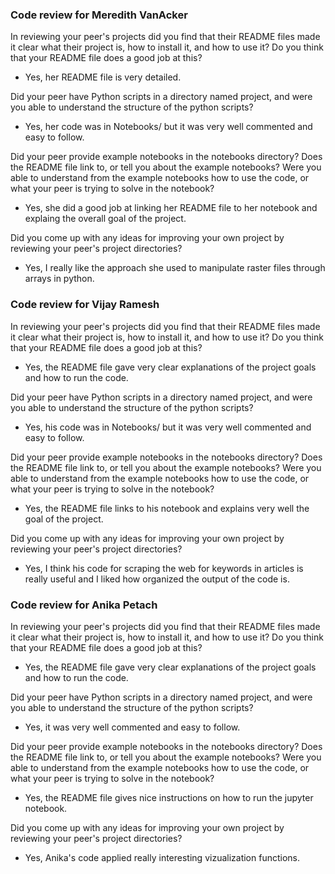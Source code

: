 ### Code review for Meredith VanAcker

In reviewing your peer's projects did you find that their README files made it clear what their project is, how to install it, and how to use it? Do you think that your README file does a good job at this?

* Yes, her README file is very detailed.

Did your peer have Python scripts in a directory named project, and were you able to understand the structure of the python scripts?

* Yes, her code was in Notebooks/ but it was very well commented and easy to follow.

Did your peer provide example notebooks in the notebooks directory? Does the README file link to, or tell you about the example notebooks? Were you able to understand from the example notebooks how to use the code, or what your peer is trying to solve in the notebook?

* Yes, she did a good job at linking her README file to her notebook and explaing the overall goal of the project.

Did you come up with any ideas for improving your own project by reviewing your peer's project directories?

* Yes, I really like the approach she used to manipulate raster files through arrays in python.

### Code review for Vijay Ramesh

In reviewing your peer's projects did you find that their README files made it clear what their project is, how to install it, and how to use it? Do you think that your README file does a good job at this?

* Yes, the README file gave very clear explanations of the project goals and how to run the code.

Did your peer have Python scripts in a directory named project, and were you able to understand the structure of the python scripts?

* Yes, his code was in Notebooks/ but it was very well commented and easy to follow.

Did your peer provide example notebooks in the notebooks directory? Does the README file link to, or tell you about the example notebooks? Were you able to understand from the example notebooks how to use the code, or what your peer is trying to solve in the notebook?

* Yes, the README file links to his notebook and explains very well the goal of the project.

Did you come up with any ideas for improving your own project by reviewing your peer's project directories?

* Yes, I think his code for scraping the web for keywords in articles is really useful and I liked how organized the output of the code is.

### Code review for Anika Petach

In reviewing your peer's projects did you find that their README files made it clear what their project is, how to install it, and how to use it? Do you think that your README file does a good job at this?

* Yes, the README file gave very clear explanations of the project goals and how to run the code.

Did your peer have Python scripts in a directory named project, and were you able to understand the structure of the python scripts?

* Yes, it was very well commented and easy to follow.

Did your peer provide example notebooks in the notebooks directory? Does the README file link to, or tell you about the example notebooks? Were you able to understand from the example notebooks how to use the code, or what your peer is trying to solve in the notebook?

* Yes, the README file gives nice instructions on how to run the jupyter notebook.

Did you come up with any ideas for improving your own project by reviewing your peer's project directories?

* Yes, Anika's code applied really interesting vizualization functions.

